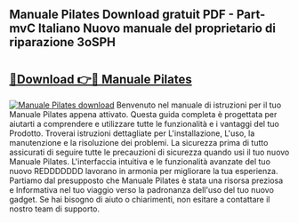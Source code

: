 ## Manuale Pilates Download gratuit PDF - Part-mvC Italiano Nuovo manuale del proprietario di riparazione 3oSPH

# <h2><a href="http://dfd5e2.blite.top/?on=Manuale+Pilates">🔗Download 👉🔴 Manuale Pilates</a></h2>

[![Manuale Pilates download](https://i.imgur.com/lujVjoI.png)](http://dfd5e2.blite.top/?on=Manuale+Pilates)
Benvenuto nel manuale di istruzioni per il tuo Manuale Pilates appena attivato. Questa guida completa è progettata per aiutarti a comprendere e utilizzare tutte le funzionalità e i vantaggi del tuo Prodotto. Troverai istruzioni dettagliate per L'installazione, L'uso, la manutenzione e la risoluzione dei problemi. La sicurezza prima di tutto assicurati di seguire tutte le precauzioni di sicurezza quando usi il tuo nuovo Manuale Pilates. L'interfaccia intuitiva e le funzionalità avanzate del tuo nuovo REDDDDDDD lavorano in armonia per migliorare la tua esperienza. Partiamo dal presupposto che Manuale Pilates è stata una risorsa preziosa e Informativa nel tuo viaggio verso la padronanza dell'uso del tuo nuovo gadget. Se hai bisogno di aiuto o chiarimenti, non esitare a contattare il nostro team di supporto.
